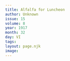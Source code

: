 ```yaml
---
title: Alfalfa for Luncheon
author: Unknown
issue: 15
volume: 8
year: 1917
month: 32
day: VI
tags:
layout: page.njk
image:
---
```

